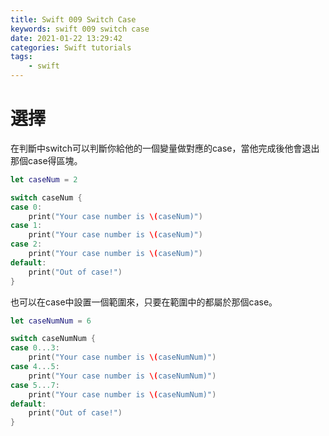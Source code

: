 ```yaml
---
title: Swift 009 Switch Case
keywords: swift 009 switch case
date: 2021-01-22 13:29:42
categories: Swift tutorials
tags:
    - swift
---
```

# 選擇
在判斷中switch可以判斷你給他的一個變量做對應的case，當他完成後他會退出那個case得區塊。
<!-- more -->
```swift
let caseNum = 2

switch caseNum {
case 0:
    print("Your case number is \(caseNum)")
case 1:
    print("Your case number is \(caseNum)")
case 2:
    print("Your case number is \(caseNum)")
default:
    print("Out of case!")
}
```

也可以在case中設置一個範圍來，只要在範圍中的都屬於那個case。
```swift
let caseNumNum = 6

switch caseNumNum {
case 0...3:
    print("Your case number is \(caseNumNum)")
case 4...5:
    print("Your case number is \(caseNumNum)")
case 5...7:
    print("Your case number is \(caseNumNum)")
default:
    print("Out of case!")
}

```